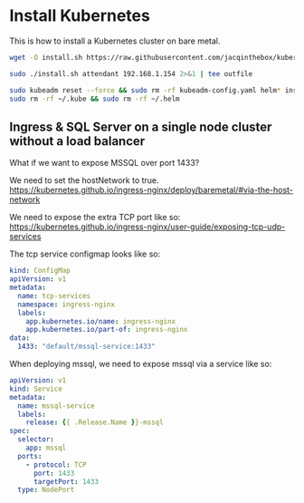 # Install Kubernetes

This is how to install a Kubernetes cluster on bare metal.

```sh
wget -O install.sh https://raw.githubusercontent.com/jacqinthebox/kubernetes-scripts/master/install2.sh && chmod u=rwx install.sh

sudo ./install.sh attendant 192.168.1.154 2>&1 | tee outfile

sudo kubeadm reset --force && sudo rm -rf kubeadm-config.yaml helm* install.sh && sudo rm -rf /tmp/installed
sudo rm -rf ~/.kube && sudo rm -rf ~/.helm
```

## Ingress & SQL Server on a single node cluster without a load balancer

What if we want to expose MSSQL over port 1433?

We need to set the hostNetwork to true.
https://kubernetes.github.io/ingress-nginx/deploy/baremetal/#via-the-host-network

We need to expose the extra TCP port like so:
https://kubernetes.github.io/ingress-nginx/user-guide/exposing-tcp-udp-services

The tcp service configmap looks like so:

```yaml
kind: ConfigMap
apiVersion: v1
metadata:
  name: tcp-services
  namespace: ingress-nginx
  labels:
    app.kubernetes.io/name: ingress-nginx
    app.kubernetes.io/part-of: ingress-nginx
data:
  1433: "default/mssql-service:1433"
```

When deploying mssql, we need to expose mssql via a service like so:

```yaml
apiVersion: v1
kind: Service
metadata:
  name: mssql-service
  labels:
    release: {{ .Release.Name }}-mssql
spec:
  selector:
    app: mssql
  ports:
    - protocol: TCP
      port: 1433
      targetPort: 1433
  type: NodePort

```